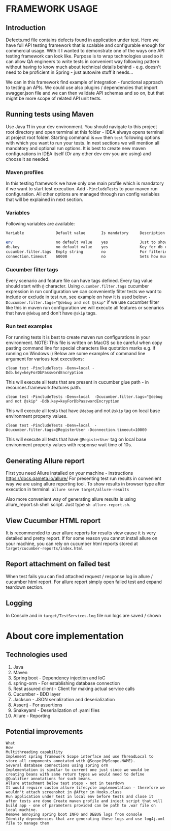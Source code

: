 # FRAMEWORK USAGE

## Introduction
Defects.md file contains defects found in application under test.
Here we have full API testing framework that is scalable and configurable enough for commercial usage.
With it I wanted to demonstrate one of the ways one API testing framework can look like. Purpose is to wrap technologies used 
so it can allow QA engineers to write tests in convenient way following pattern without having to know much about technical details behind - 
e.g. doesn't need to be proficient in Spring - just autowire stuff it needs...

We can in this framework find example of integration - functional approach to testing an APIs. We could use also plugins / dependencies that import
swagger.json file and we can then validate API schemas and so on, but that might be more scope of related API unit tests.

## Running tests using Maven
Use Java 11 in your dev environment.
You should navigate to this project root directory and open terminal at this folder - IDEA always opens 
terminal at project root folder. Starting command is ```mvn``` then ```test``` following options with which you
want to run your tests. In next sections we will mention all mandatory and optional run options.
It is best to create new maven configurations in IDEA itself (Or any other dev env you are using) and choose it as needed.

### Maven profiles
In this testing framework we have only one main profile which is mandatory if we want to start test execution.
Add ```-PincludeTests``` to your maven run configuration. All other options are managed through run config variables 
that will be explained in next section.

### Variables
Following variables are available:
```bash
Variable              Default value       Is mandatory     Description

env                   no default value    yes              Just to show how we can user different properties, use local value for testing local instance of app
db.key                no default value    yes              Key for db connection password decription - Use keyForDbPasswordEncryption value.
cucumber.filter.tags  Empty string        no               For filtering tests to run according to scenario / feature tags
connection.timeout    60000               no               Sets how much fmwk will wait for service response in millis
```

### Cucumber filter tags
Every scenario and feature file can have tags defined. Every tag value should start with ```@``` character.
Using ```cucumber.filter.tags``` cucumber expression in run configuration we can conveniently filter tests we want to include
or exclude in test run, see example on how it is used below:
```-Dcucumber.filter.tags="@debug and not @skip"``` if we use cucumber filter like this in maven run configuration we will 
execute all features or scenarios that have ```@debug``` and don't have ```@skip``` tags.


### Run test examples
For running tests it is best to create maven run configurations in your environment.
NOTE: This file is written on MacOS so be careful when copy pasting command line for special characters like quotation marks e.g. if running on Windows :)
Below are some examples of command line argument for various test executions:

```
clean test -PincludeTests -Denv=local -Ddb.key=keyForDbPasswordEncryption
```

This will execute all tests that are present in cucumber glue path - in resources.framework.features path.

```
clean test -PincludeTests -Denv=local  -Dcucumber.filter.tags="@debug and not @skip" -Ddb.key=keyForDbPasswordEncryption
```

This will execute all tests that have ```@debug``` and not ```@skip``` tag on local base environment property values.

```
clean test -PincludeTests -Denv=local  -Dcucumber.filter.tags=@RegisterUser -Dconnection.timeout=10000
```

This will execute all tests that have ```@RegisterUser``` tag on local base environment property values with response wait time of 10s.


## Generating Allure report
First you need Allure installed on your machine - instructions https://docs.qameta.io/allure/
For presenting test run results in convenient way we are using allure reporting tool. To show results in browser type after execution in terminal:
```allure serve target/allure-results```

Also more convenient way of generating allure results is using allure_report.sh shell script. Just type ```sh allure-report.sh```.


## View Cucumber HTML report
It is recommended to user allure reports for results view cause it is very detailed and pretty report. If for some reason
you cannot install allure on your machine, you can rely on cucumber html reports stored at ```target/cucumber-reports/index.html```

## Report attachment on failed test
When test fails you can find attached request / response log in allure / cucumber html report. 
For allure report simply open failed test and expand teardown section.

## Logging
In Console and in ```target/TestServices.log``` file run logs are saved / shown

# About core implementation

## Technologies used
1. Java
2. Maven
3. Spring boot - Dependency injection and IoC
4. spring-orm - For establishing database connection
4. Rest assured client - Client for making actual service calls
5. Cucumber - BDD layer
6. Jackson - JSON serialization and deserialization
7. Assertj - For assertions
8. Snakeyaml - Deserialization of .yaml files
9. Allure - Reporting

## Potential improvements
```
What                                                                                   How
Multithreading capability                                                              Implement spring framework Scope interface and use ThreadLocal to store all components annotated with @Scope(MyScope.NAME).
Several database connections using spring orm                                          Implementation is similar to current one just since we would be creating beans with same return types we would need to define @Qualifier annotations for such beans.
Allure attachment below test steps - not in teardown                                   It would require custom allure lifecycle implementation - therefore we wouldn't attach screenshot in @After in Hooks.class
Run application under test in local env before tests and close it after tests are done Create maven profile and inject script that will build app - one of parameters provided can be path to .war file on local machine. 
Remove annoying spring boot INFO and DEBUG logs from console                           Identify dependencies that are generating these logs and use log4j.xml file to manage them
```